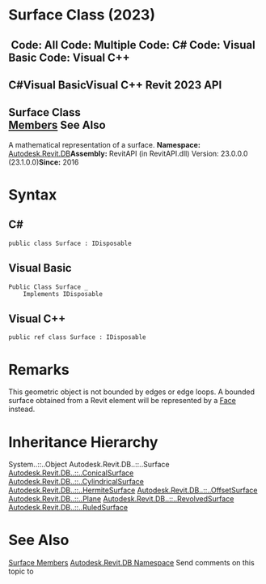 # Surface Class (2023)

﻿
 Code: All Code: Multiple Code: C# Code: Visual Basic Code: Visual C++   
---  
C#Visual BasicVisual C++
Revit 2023 API  
---  
Surface Class  
[Members](73e8ef9a-83b9-41bb-8516-27c70afbcaab.md "Surface Members") See Also  
---  
A mathematical representation of a surface. 
**Namespace:** [Autodesk.Revit.DB](87546ba7-461b-c646-cbb1-2cb8f5bff8b2.md "Autodesk.Revit.DB Namespace")**Assembly:** RevitAPI (in RevitAPI.dll) Version: 23.0.0.0 (23.1.0.0)**Since:** 2016 
# Syntax
C#  
---  
```text
public class Surface : IDisposable
```
  
Visual Basic  
---  
```text
Public Class Surface _
	Implements IDisposable
```
  
Visual C++  
---  
```text
public ref class Surface : IDisposable
```
  
# Remarks
This geometric object is not bounded by edges or edge loops. A bounded surface obtained from a Revit element will be represented by a [Face](e32b3b1f-66fc-57cb-6e1c-aa81d1bf3e63.md "Face Class") instead. 
# Inheritance Hierarchy
System..::..Object Autodesk.Revit.DB..::..Surface [Autodesk.Revit.DB..::..ConicalSurface](bcc299b6-ff1a-7f0c-c5da-8b040a326899.md "ConicalSurface Class") [Autodesk.Revit.DB..::..CylindricalSurface](95d452c1-6f7f-9d8e-a4fb-e2f1fe2818bc.md "CylindricalSurface Class") [Autodesk.Revit.DB..::..HermiteSurface](55ff0501-286a-79d6-0530-b34ce6ce09af.md "HermiteSurface Class") [Autodesk.Revit.DB..::..OffsetSurface](178ca56c-d03d-3d1f-c59d-40208e53f88f.md "OffsetSurface Class") [Autodesk.Revit.DB..::..Plane](6a6ee978-f114-558d-3c69-00d289aa855f.md "Plane Class") [Autodesk.Revit.DB..::..RevolvedSurface](ce0b47e0-2b24-61f5-1434-87fe3ff70390.md "RevolvedSurface Class") [Autodesk.Revit.DB..::..RuledSurface](9a33fec9-bbcd-f035-3194-cf36122b6cc6.md "RuledSurface Class")
# See Also
[Surface Members](73e8ef9a-83b9-41bb-8516-27c70afbcaab.md "Surface Members")
[Autodesk.Revit.DB Namespace](87546ba7-461b-c646-cbb1-2cb8f5bff8b2.md "Autodesk.Revit.DB Namespace")
Send comments on this topic to 
